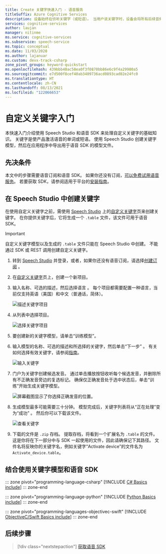 ```yaml
---
title: Create 关键字快速入门 - 语音服务
titleSuffix: Azure Cognitive Services
description: 设备始终在侦听关键字（或短语）。 当用户说关键字时，设备会将所有后续音频发送到云，直到用户停止说话为止。 自定义关键字是区分设备和加强品牌效应的有效方式。
services: cognitive-services
author: laujan
manager: nitinme
ms.service: cognitive-services
ms.subservice: speech-service
ms.topic: conceptual
ms.date: 11/03/2020
ms.author: lajanuar
ms.custom: devx-track-csharp
zone_pivot_groups: keyword-quickstart
ms.openlocfilehash: 439bbb40ac58ea0f3f0870bb86e6c9f4a29980a5
ms.sourcegitcommit: e7d500f8cef40ab3409736acd0893cad02e24fc0
ms.translationtype: HT
ms.contentlocale: zh-CN
ms.lasthandoff: 08/13/2021
ms.locfileid: "122066653"
---
```

# <a name="get-started-with-custom-keyword"></a>自定义关键字入门

本快速入门介绍使用 Speech Studio 和语音 SDK 来处理自定义关键字的基础知识。 关键字是使产品激活语音的单词或短语。 使用 Speech Studio 创建关键字模型，然后在应用程序中导出用于语音 SDK 的模型文件。

## <a name="prerequisites"></a>先决条件

本文中的步骤需要语音订阅和语音 SDK。 如果你还没有订阅，[可以免费试用语音服务](overview.md#try-the-speech-service-for-free)。 若要获取 SDK，请参阅适用于平台的[安装指南](quickstarts/setup-platform.md)。

## <a name="create-a-keyword-in-speech-studio"></a>在 Speech Studio 中创建关键字

在使用自定义关键字之前，需使用 [Speech Studio](https://aka.ms/sdsdk-speechportal) 上的[自定义关键字](https://aka.ms/sdsdk-wakewordportal)页来创建关键字。 在你提供关键字后，它将生成一个 `.table` 文件，该文件可用于语音 SDK。

> [!IMPORTANT]
> 自定义关键字模型以及生成的 `.table` 文件只能在 Speech Studio 中创建。
> 不能通过 SDK 或 REST 调用创建自定义关键字。

1. 转到 [Speech Studio](https://aka.ms/sdsdk-speechportal) 并登录，或者，如果你还没有语音订阅，请选择[创建订阅](https://go.microsoft.com/fwlink/?linkid=2086754) 。

1. 在[自定义关键字](https://aka.ms/sdsdk-wakewordportal)页上，创建一个新项目。 

1. 输入名称、可选的描述，然后选择语言 。 每个项目都需要配置一种语言，当前仅支持英语（美国）和中文（普通话，简体）。

    ![描述关键字项目](media/custom-keyword/custom-kws-portal-new-project.png)

1. 从列表中选择项目。 

    ![选择关键字项目](media/custom-keyword/custom-kws-portal-project-list.png)

1. 要创建新的关键字模型，请单击“训练模型”。

1. 输入模型的名称、可选的描述和所选择的关键字，然后单击“下一步”   。 有关如何选择有效关键字，请参阅[指南](keyword-recognition-guidelines.md#choosing-an-effective-keyword)。

    ![输入关键字](media/custom-keyword/custom-kws-portal-new-model.png)

1. 门户为关键字创建候选发音。 通过单击播放按钮收听每个候选发音，并删除所有不正确发音旁边的复选标记。 确保仅正确发音处于选中状态后，单击“训练”开始生成关键字模型。 

    ![屏幕截图显示了你选择正确发音的位置。](media/custom-keyword/custom-kws-portal-choose-prons.png)

1. 生成模型最多可能需要三十分钟。 模型完成后，关键字列表将从“正在处理”变为“成功” 。 然后你可以下载该文件。

    ![查看关键字](media/custom-keyword/custom-kws-portal-download-model.png)

1. 下载的文件是 `.zip` 存档。 提取存档，将看到一个扩展名为 `.table` 的文件。 这是你将在下一部分中与 SDK 一起使用的文件，因此请确保记下其路径。 文件名将反映你的关键字名，例如关键字“Activate device”的文件名为 `Activate_device.table`。

## <a name="use-a-keyword-model-with-the-speech-sdk"></a>结合使用关键字模型和语音 SDK

::: zone pivot="programming-language-csharp"
[!INCLUDE [C# Basics include](includes/how-to/keyword-recognition/keyword-basics-csharp.md)]
::: zone-end

::: zone pivot="programming-language-python"
[!INCLUDE [Python Basics include](includes/how-to/keyword-recognition/keyword-basics-python.md)]
::: zone-end

::: zone pivot="programming-languages-objectivec-swift"
[!INCLUDE [ObjectiveC/Swift Basics include](includes/how-to/keyword-recognition/keyword-basics-objc.md)]
::: zone-end

## <a name="next-steps"></a>后续步骤

> [!div class="nextstepaction"]
> [获取语音 SDK](speech-sdk.md)
